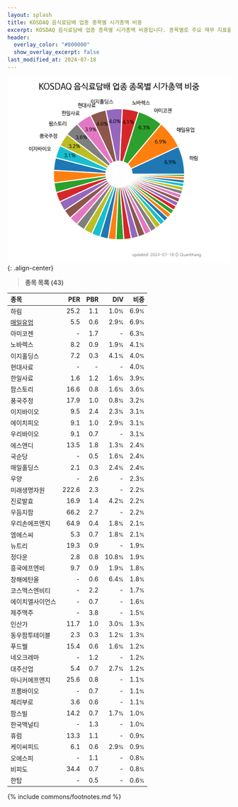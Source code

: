 ```yaml
---
layout: splash
title: KOSDAQ 음식료담배 업종 종목별 시가총액 비중
excerpt: KOSDAQ 음식료담배 업종 종목별 시가총액 비중입니다. 종목별로 주요 재무 지표를 함께 표시합니다.
header:
  overlay_color: "#800000"
  show_overlay_excerpt: false
last_modified_at: 2024-07-18
---
```



![KOSDAQ 음식료담배 업종 종목별 시가총액 비중](/stats/sector/images/kosdaq_업종_음식료담배_종목.png){: .align-center}


> **종목 목록 (43)**<a id="list"></a>

| **종목** | **PER** | **PBR** | **DIV** | **비중** |
| :------- | ------: | ------: | ------: | -------: |
| 하림 | 25.2 | 1.1 | 1.0<small>%</small> | 6.9<small>%</small> |
| [매일유업](/267980/) | 5.5 | 0.6 | 2.9<small>%</small> | 6.9<small>%</small> |
| 아미코젠 | - | 1.7 | - | 6.3<small>%</small> |
| 노바렉스 | 8.2 | 0.9 | 1.9<small>%</small> | 4.1<small>%</small> |
| 이지홀딩스 | 7.2 | 0.3 | 4.1<small>%</small> | 4.0<small>%</small> |
| 현대사료 | - | - | - | 4.0<small>%</small> |
| 한일사료 | 1.6 | 1.2 | 1.6<small>%</small> | 3.9<small>%</small> |
| 팜스토리 | 16.6 | 0.8 | 1.6<small>%</small> | 3.6<small>%</small> |
| 풍국주정 | 17.9 | 1.0 | 0.8<small>%</small> | 3.2<small>%</small> |
| 이지바이오 | 9.5 | 2.4 | 2.3<small>%</small> | 3.1<small>%</small> |
| 에이치피오 | 9.1 | 1.0 | 2.9<small>%</small> | 3.1<small>%</small> |
| 우리바이오 | 9.1 | 0.7 | - | 3.1<small>%</small> |
| 에스앤디 | 13.5 | 1.8 | 1.3<small>%</small> | 2.4<small>%</small> |
| 국순당 | - | 0.5 | 1.6<small>%</small> | 2.4<small>%</small> |
| 매일홀딩스 | 2.1 | 0.3 | 2.4<small>%</small> | 2.4<small>%</small> |
| 우양 | - | 2.6 | - | 2.3<small>%</small> |
| 미래생명자원 | 222.6 | 2.3 | - | 2.2<small>%</small> |
| 진로발효 | 16.9 | 1.4 | 4.2<small>%</small> | 2.2<small>%</small> |
| 우듬지팜 | 66.2 | 2.7 | - | 2.2<small>%</small> |
| 우리손에프앤지 | 64.9 | 0.4 | 1.8<small>%</small> | 2.1<small>%</small> |
| 엠에스씨 | 5.3 | 0.7 | 1.8<small>%</small> | 2.1<small>%</small> |
| 뉴트리 | 19.3 | 0.9 | - | 1.9<small>%</small> |
| 정다운 | 2.8 | 0.8 | 10.8<small>%</small> | 1.9<small>%</small> |
| 흥국에프엔비 | 9.7 | 0.9 | 1.9<small>%</small> | 1.8<small>%</small> |
| 창해에탄올 | - | 0.6 | 6.4<small>%</small> | 1.8<small>%</small> |
| 코스맥스엔비티 | - | 2.2 | - | 1.7<small>%</small> |
| 에이치엘사이언스 | - | 0.7 | - | 1.6<small>%</small> |
| 제주맥주 | - | 3.8 | - | 1.5<small>%</small> |
| 인산가 | 11.7 | 1.0 | 3.0<small>%</small> | 1.3<small>%</small> |
| 동우팜투테이블 | 2.3 | 0.3 | 1.2<small>%</small> | 1.3<small>%</small> |
| 푸드웰 | 15.4 | 0.6 | 1.6<small>%</small> | 1.2<small>%</small> |
| 네오크레마 | - | 1.2 | - | 1.2<small>%</small> |
| 대주산업 | 5.4 | 0.7 | 2.7<small>%</small> | 1.2<small>%</small> |
| 마니커에프앤지 | 25.6 | 0.8 | - | 1.1<small>%</small> |
| 프롬바이오 | - | 0.7 | - | 1.1<small>%</small> |
| 체리부로 | 3.6 | 0.6 | - | 1.1<small>%</small> |
| 팜스빌 | 14.2 | 0.7 | 1.7<small>%</small> | 1.0<small>%</small> |
| 한국맥널티 | - | 1.3 | - | 1.0<small>%</small> |
| 휴럼 | 13.3 | 1.1 | - | 0.9<small>%</small> |
| 케이씨피드 | 6.1 | 0.6 | 2.9<small>%</small> | 0.9<small>%</small> |
| 오에스피 | - | 1.1 | - | 0.8<small>%</small> |
| 비피도 | 34.4 | 0.7 | - | 0.8<small>%</small> |
| 한탑 | - | 0.5 | - | 0.6<small>%</small> |

{% include commons/footnotes.md %}